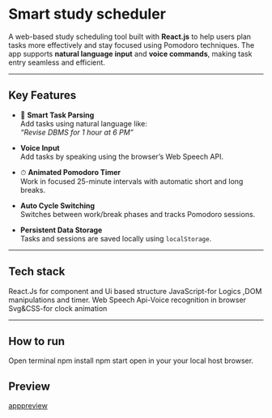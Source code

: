 # Smart study scheduler

A web-based study scheduling tool built with **React.js** to help users plan tasks more effectively and stay focused using Pomodoro techniques. The app supports **natural language input** and **voice commands**, making task entry seamless and efficient.

---

##  Key Features

- 🧠 **Smart Task Parsing**  
  Add tasks using natural language like:  
  _“Revise DBMS for 1 hour at 6 PM”_

-  **Voice Input**  
  Add tasks by speaking using the browser’s Web Speech API.

- ⏱ **Animated Pomodoro Timer**  
  Work in focused 25-minute intervals with automatic short and long breaks.

-  **Auto Cycle Switching**  
  Switches between work/break phases and tracks Pomodoro sessions.

-  **Persistent Data Storage**  
  Tasks and sessions are saved locally using `localStorage`.

---

## Tech stack
React.Js for component and Ui based structure
JavaScript-for Logics ,DOM manipulations and timer.
Web Speech Api-Voice recognition in browser
Svg&CSS-for clock animation



---

## How to run
Open terminal
npm install
npm start
open in your your local host browser.

## Preview
[apppreview](./Screenshot.png)

